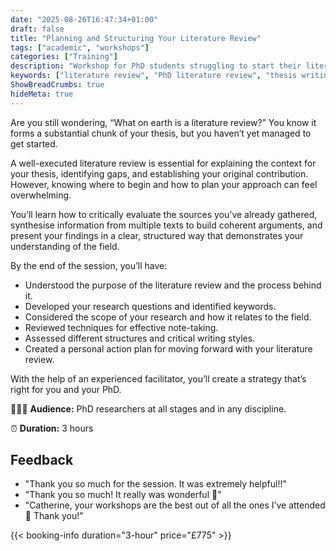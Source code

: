 ```yaml
---
date: "2025-08-26T16:47:34+01:00"
draft: false
title: "Planning and Structuring Your Literature Review"
tags: ["academic", "workshops"]
categories: ["Training"] 
description: "Workshop for PhD students struggling to start their literature review. Learn to plan scope, develop research questions, critically evaluate sources, and create structured arguments that establish your original contribution."
keywords: ["literature review", "PhD literature review", "thesis writing", "academic research", "critical evaluation", "research planning", "thesis structure", "doctoral writing", "research methodology", "academic synthesis"]
ShowBreadCrumbs: true
hideMeta: true
---
```


Are you still wondering, “What on earth is a literature review?” You know it forms a substantial chunk of your thesis, but you haven’t yet managed to get started.

A well-executed literature review is essential for explaining the context for your thesis, identifying gaps, and establishing your original contribution. However, knowing where to begin and how to plan your approach can feel overwhelming.

You’ll learn how to critically evaluate the sources you’ve already gathered, synthesise information from multiple texts to build coherent arguments, and present your findings in a clear, structured way that demonstrates your understanding of the field.

By the end of the session, you’ll have:

- Understood the purpose of the literature review and the process behind it.
- Developed your research questions and identified keywords.
- Considered the scope of your research and how it relates to the field.
- Reviewed techniques for effective note-taking.
- Assessed different structures and critical writing styles.
- Created a personal action plan for moving forward with your literature review.

With the help of an experienced facilitator, you’ll create a strategy that’s right for you and your PhD.

👩🏽‍🎓 **Audience:** PhD researchers at all stages and in any discipline.

⏰ **Duration:** 3 hours

## Feedback

- "Thank you so much for the session. It was extremely helpful!!"
- "Thank you so much! It really was wonderful 🙂"
- "Catherine, your workshops are the best out of all the ones I’ve attended 🙂 Thank you!"

{{< booking-info duration="3-hour" price="£775" >}}